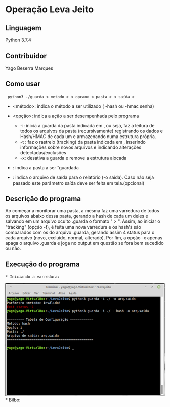 # Operação Leva Jeito

## Linguagem
Python 3.7.4
## Contribuidor
Yago Beserra Marques
## Como usar
`` python3 ./guarda < metodo > < opcao> < pasta > < saída >``  

- <método>: indica o método a ser utilizado ( -hash ou -hmac senha)

- <opção>: indica a ação a ser desempenhada pelo programa
    - -i: inicia a guarda da pasta indicada em <pasta>, ou seja, faz a leitura de todos os arquivos da pasta (recursivamente)
registrando os dados e Hash/HMAC de cada um e armazenando numa estrutura própria.
    - -t : faz o rastreio (tracking) da pasta indicada em <pasta>, inserindo informações sobre novos arquivos e indicando
alterações detectadas/exclusões
    - -x:  desativa a guarda e remove a estrutura alocada

- <pasta>: indica a pasta a ser “guardada

- <saida>: indica o arquivo de saída para o relatório (-o saída). Caso não seja passado este parâmetro saída deve ser feita em tela.(opcional)  
## Descrição do programa
Ao começar a monitorar uma pasta, a mesma faz uma varredura de todos os arquivos abaixo dessa pasta, gerando a hash de cada um deles e salvando em um arquivo oculto .guarda o formato "<filename> > <hash>". Assim, ao iniciar o "tracking" (opção -t), é feita uma nova varredura e os hash's são comparados com os do arquivo .guarda, gerando assim 4 status para o cada arquivo (novo, excluido, normal, alterado). Por fim, a opção -x apenas apaga o arquivo .guarda e joga no output em questão se fora bem sucedido ou não.
## Execução do programa
    * Iniciando a varredura:
![alt text](https://raw.githubusercontent.com/yagobmarques/LevaJeito/master/Fotos%20Programa/Iniciando%20a%20varredura.png)
    * Bilbo:
    

